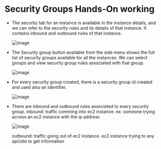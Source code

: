 # Security Groups Hands-On working
  - The security tab for an instance is available in the instance details, and we can refer to the security rules and its details of that instance. It contains inbound and outbound rules of that instance.

    ![image](https://github.com/user-attachments/assets/83fa469c-f4b1-4d42-804d-4fd2cfeec4e0)

  - The Security group button available from the side menu shows the full list of security groups available for all the instances. We can select groups and view security group rules associated with that group.

    ![image](https://github.com/user-attachments/assets/9263c3cc-8f3c-40e8-b676-217eb8729a65)

  - For every security group created, there is a security group id created and used also an identifier.

    ![image](https://github.com/user-attachments/assets/2bec4f8b-7b46-444f-8c48-546492a83c64)

  - There are inbound and outbound rules associated to every security group.
      inbound: traffic comming into ec2 instance. ex: someone trying access an ec2 instance with the ip address

      ![image](https://github.com/user-attachments/assets/3cda27b2-ca99-4a64-8635-06d04a1d35b4)


      outbound: traffic going out of ec2 instance. ec2 instance trying to any api/site to get information  

